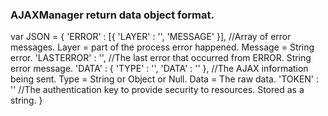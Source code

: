 ### AJAXManager return data object format.


var JSON = {
		'ERROR' : [{ 'LAYER' : '', 'MESSAGE' }],	//Array of error messages.  Layer = part of the process error happened.  Message = String error.
		'LASTERROR' : '',				//The last error that occurred from ERROR.  String error message.
		'DATA' : { 'TYPE' : '', 'DATA' : '' },		//The AJAX information being sent.  Type = String or Object or Null.  Data = The raw data.
		'TOKEN' : ''					//The authentication key to provide security to resources.  Stored as a string.
	   }